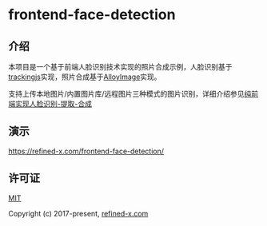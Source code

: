 # frontend-face-detection

## 介绍

本项目是一个基于前端人脸识别技术实现的照片合成示例，人脸识别基于[trackingjs](https://trackingjs.com/)实现，照片合成基于[AlloyImage](http://alloyteam.github.io/AlloyImage/)实现。

支持上传本地图片/内置图片库/远程图片三种模式的图片识别，详细介绍参见[纯前端实现人脸识别-提取-合成](https://refined-x.com/2017/09/06/%E7%BA%AF%E5%89%8D%E7%AB%AF%E5%AE%9E%E7%8E%B0%E4%BA%BA%E8%84%B8%E8%AF%86%E5%88%AB-%E6%8F%90%E5%8F%96-%E5%90%88%E6%88%90/)

## 演示

https://refined-x.com/frontend-face-detection/

## 许可证

[MIT](http://opensource.org/licenses/MIT)

Copyright (c) 2017-present, [refined-x.com](http://refined-x.com)
